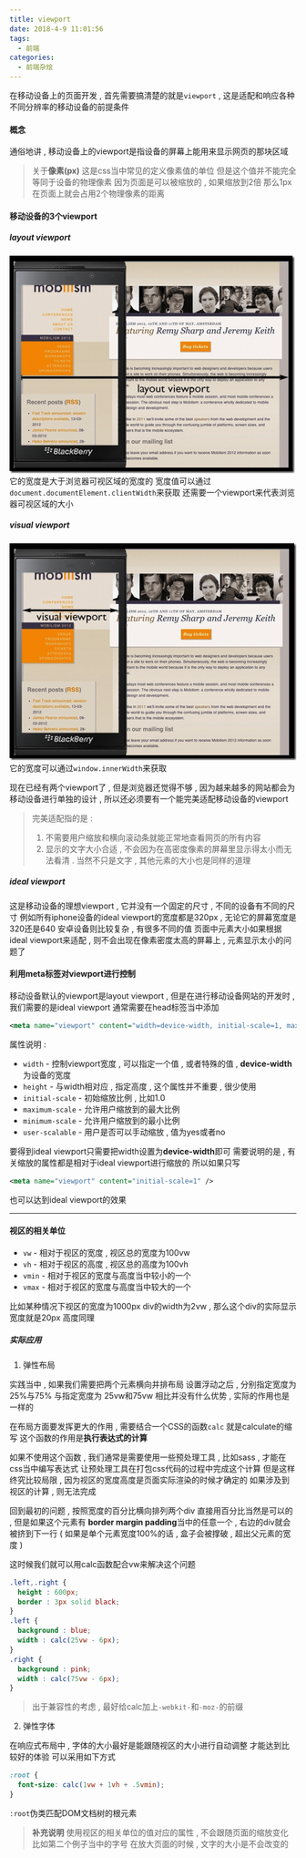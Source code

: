 ```yaml
---
title: viewport
date: 2018-4-9 11:01:56
tags: 
  - 前端
categories: 
  - 前端杂烩
---
```


在移动设备上的页面开发 , 首先需要搞清楚的就是`viewport` , 这是适配和响应各种不同分辨率的移动设备的前提条件

#### 概念
通俗地讲 , 移动设备上的viewport是指设备的屏幕上能用来显示网页的那块区域
<!-- more -->
> 关于**像素(px)**
> 这是css当中常见的定义像素值的单位
> 但是这个值并不能完全等同于设备的物理像素
> 因为页面是可以被缩放的 , 如果缩放到2倍
> 那么1px在页面上就会占用2个物理像素的距离

#### 移动设备的3个viewport
##### layout viewport
![layout viewport](/images/前端杂烩/viewport1.png)
它的宽度是大于浏览器可视区域的宽度的
宽度值可以通过`document.documentElement.clientWidth`来获取
还需要一个viewport来代表浏览器可视区域的大小

##### visual viewport
![visual viewport](/images/前端杂烩/viewport2.png)
它的宽度可以通过`window.innerWidth`来获取

现在已经有两个viewport了 , 但是浏览器还觉得不够 , 因为越来越多的网站都会为移动设备进行单独的设计 , 所以还必须要有一个能完美适配移动设备的viewport
> 完美适配指的是 : 
> 1. 不需要用户缩放和横向滚动条就能正常地查看网页的所有内容
> 2. 显示的文字大小合适 , 不会因为在高密度像素的屏幕里显示得太小而无法看清 . 当然不只是文字 , 其他元素的大小也是同样的道理

##### ideal viewport
这是移动设备的理想viewport , 它并没有一个固定的尺寸 , 不同的设备有不同的尺寸
例如所有iphone设备的ideal viewport的宽度都是320px , 无论它的屏幕宽度是320还是640
安卓设备则比较复杂 , 有很多不同的值
页面中元素大小如果根据ideal viewport来适配 , 则不会出现在像素密度太高的屏幕上 , 元素显示太小的问题了

#### 利用meta标签对viewport进行控制
移动设备默认的viewport是layout viewport , 但是在进行移动设备网站的开发时 , 我们需要的是ideal viewport
通常需要在head标签当中添加
```xml
<meta name="viewport" content="width=device-width, initial-scale=1, maximum-scale=1, user-scalable=no" />
```
属性说明 : 
+ `width` - 控制viewport宽度 , 可以指定一个值 , 或者特殊的值 , **device-width**为设备的宽度
+ `height` - 与width相对应 , 指定高度 , 这个属性并不重要 , 很少使用
+ `initial-scale` - 初始缩放比例 , 比如1.0
+ `maximum-scale` - 允许用户缩放到的最大比例
+ `minimum-scale` - 允许用户缩放到的最小比例
+ `user-scalable` - 用户是否可以手动缩放 , 值为yes或者no

要得到ideal viewport只需要把width设置为**device-width**即可
需要说明的是 , 有关缩放的属性都是相对于ideal viewport进行缩放的
所以如果只写
```xml
<meta name="viewport" content="initial-scale=1" />
```
也可以达到ideal viewport的效果

---
#### 视区的相关单位
+ `vw` - 相对于视区的宽度 , 视区总的宽度为100vw
+ `vh` - 相对于视区的高度 , 视区总的高度为100vh
+ `vmin` - 相对于视区的宽度与高度当中较小的一个
+ `vmax` - 相对于视区的宽度与高度当中较大的一个

比如某种情况下视区的宽度为1000px
div的width为2vw , 那么这个div的实际显示宽度就是20px
高度同理

##### 实际应用
1. 弹性布局

实践当中 , 如果我们需要把两个元素横向并排布局
设置浮动之后 , 分别指定宽度为25%与75%
与指定宽度为 25vw和75vw
相比并没有什么优势 , 实际的作用也是一样的

在布局方面要发挥更大的作用 , 需要结合一个CSS的函数`calc`
就是calculate的缩写
这个函数的作用是**执行表达式的计算**

如果不使用这个函数 , 我们通常是需要使用一些预处理工具 , 比如sass , 才能在css当中编写表达式
让预处理工具在打包css代码的过程中完成这个计算
但是这样终究比较局限 , 因为视区的宽度高度是页面实际渲染的时候才确定的
如果涉及到视区的计算 , 则无法完成

回到最初的问题 , 按照宽度的百分比横向排列两个div
直接用百分比当然是可以的 , 但是如果这个元素有 **border margin padding**当中的任意一个 , 右边的div就会被挤到下一行
( 如果是单个元素宽度100%的话 , 盒子会被撑破 , 超出父元素的宽度 )

这时候我们就可以用calc函数配合vw来解决这个问题
```css
.left,.right {
  height : 600px;
  border : 3px solid black;
}
.left {
  background : blue;
  width : calc(25vw - 6px);
}
.right {
  background : pink;
  width : calc(75vw - 6px);
}
```
> 出于兼容性的考虑 , 最好给calc加上`-webkit-`和`-moz-`的前缀


2. 弹性字体

在响应式布局中 , 字体的大小最好是能跟随视区的大小进行自动调整
才能达到比较好的体验
可以采用如下方式
```css
:root {
  font-size: calc(1vw + 1vh + .5vmin);
}
```
`:root`伪类匹配DOM文档树的根元素 

> **补充说明**
> 使用视区的相关单位的值对应的属性 , 不会跟随页面的缩放变化
> 比如第二个例子当中的字号
> 在放大页面的时候 , 文字的大小是不会改变的
